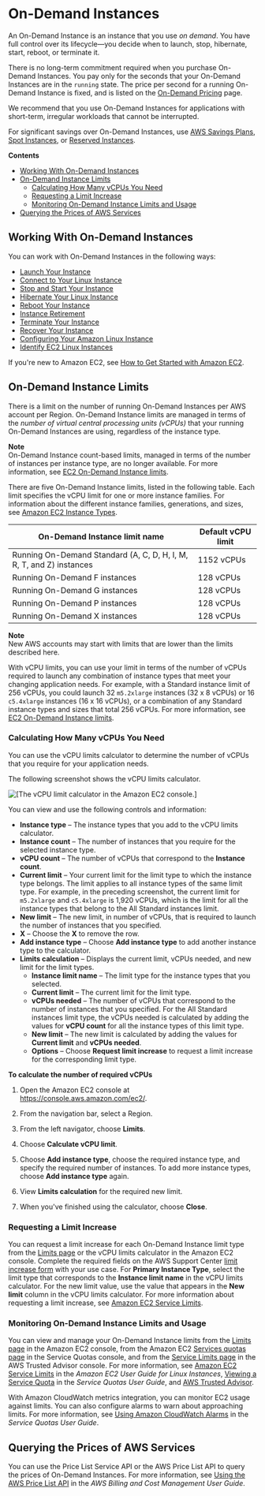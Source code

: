 # On\-Demand Instances<a name="ec2-on-demand-instances"></a>

An On\-Demand Instance is an instance that you use *on demand*\. You have full control over its lifecycle—you decide when to launch, stop, hibernate, start, reboot, or terminate it\.

There is no long\-term commitment required when you purchase On\-Demand Instances\. You pay only for the seconds that your On\-Demand Instances are in the `running` state\. The price per second for a running On\-Demand Instance is fixed, and is listed on the [On\-Demand Pricing](https://aws.amazon.com/ec2/pricing/on-demand) page\.

We recommend that you use On\-Demand Instances for applications with short\-term, irregular workloads that cannot be interrupted\.

For significant savings over On\-Demand Instances, use [AWS Savings Plans](http://aws.amazon.com/savingsplans/), [Spot Instances](using-spot-instances.md), or [Reserved Instances](ec2-reserved-instances.md)\.

**Contents**
+ [Working With On\-Demand Instances](#working-with-on-demand-instances)
+ [On\-Demand Instance Limits](#ec2-on-demand-instances-limits)
  + [Calculating How Many vCPUs You Need](#vcpu-limits-calculator)
  + [Requesting a Limit Increase](#vcpu-limits-request-increase)
  + [Monitoring On\-Demand Instance Limits and Usage](#monitoring-on-demand-limits)
+ [Querying the Prices of AWS Services](#query-aws-price-list)

## Working With On\-Demand Instances<a name="working-with-on-demand-instances"></a>

You can work with On\-Demand Instances in the following ways:
+ [Launch Your Instance](LaunchingAndUsingInstances.md)
+ [Connect to Your Linux Instance](AccessingInstances.md)
+ [Stop and Start Your Instance](Stop_Start.md)
+ [Hibernate Your Linux Instance](Hibernate.md)
+ [Reboot Your Instance](ec2-instance-reboot.md)
+ [Instance Retirement](instance-retirement.md)
+ [Terminate Your Instance](terminating-instances.md)
+ [Recover Your Instance](ec2-instance-recover.md)
+ [Configuring Your Amazon Linux Instance](Configure_Instance.md)
+ [Identify EC2 Linux Instances](identify_ec2_instances.md)

If you're new to Amazon EC2, see [How to Get Started with Amazon EC2](concepts.md#how-to-get-started)\.

## On\-Demand Instance Limits<a name="ec2-on-demand-instances-limits"></a>

There is a limit on the number of running On\-Demand Instances per AWS account per Region\. On\-Demand Instance limits are managed in terms of the *number of virtual central processing units \(vCPUs\)* that your running On\-Demand Instances are using, regardless of the instance type\.

**Note**  
On\-Demand Instance count\-based limits, managed in terms of the number of instances per instance type, are no longer available\. For more information, see [EC2 On\-Demand Instance limits](http://aws.amazon.com/ec2/faqs/#EC2_On-Demand_Instance_limits)\.

There are five On\-Demand Instance limits, listed in the following table\. Each limit specifies the vCPU limit for one or more instance families\. For information about the different instance families, generations, and sizes, see [Amazon EC2 Instance Types](http://aws.amazon.com/ec2/instance-types/)\.


| On\-Demand Instance limit name | Default vCPU limit | 
| --- | --- | 
|  Running On\-Demand Standard \(A, C, D, H, I, M, R, T, and Z\) instances  |  1152 vCPUs  | 
|  Running On\-Demand F instances  |  128 vCPUs  | 
|  Running On\-Demand G instances  |  128 vCPUs  | 
|  Running On\-Demand P instances  |  128 vCPUs  | 
|  Running On\-Demand X instances  |  128 vCPUs  | 

**Note**  
New AWS accounts may start with limits that are lower than the limits described here\.

With vCPU limits, you can use your limit in terms of the number of vCPUs required to launch any combination of instance types that meet your changing application needs\. For example, with a Standard instance limit of 256 vCPUs, you could launch 32 `m5.2xlarge` instances \(32 x 8 vCPUs\) or 16 `c5.4xlarge` instances \(16 x 16 vCPUs\), or a combination of any Standard instance types and sizes that total 256 vCPUs\. For more information, see [EC2 On\-Demand Instance limits](http://aws.amazon.com/ec2/faqs/#EC2_On-Demand_Instance_limits)\.

### Calculating How Many vCPUs You Need<a name="vcpu-limits-calculator"></a>

You can use the vCPU limits calculator to determine the number of vCPUs that you require for your application needs\.

The following screenshot shows the vCPU limits calculator\.

![\[The vCPU limit calculator in the Amazon EC2 console.\]](http://docs.aws.amazon.com/AWSEC2/latest/UserGuide/images/vCPU-limit-calculator.png)

You can view and use the following controls and information:
+ **Instance type** – The instance types that you add to the vCPU limits calculator\.
+ **Instance count** – The number of instances that you require for the selected instance type\.
+ **vCPU count** – The number of vCPUs that correspond to the **Instance count**\.
+ **Current limit** – Your current limit for the limit type to which the instance type belongs\. The limit applies to all instance types of the same limit type\. For example, in the preceding screenshot, the current limit for `m5.2xlarge` and `c5.4xlarge` is 1,920 vCPUs, which is the limit for all the instance types that belong to the All Standard instances limit\.
+ **New limit** – The new limit, in number of vCPUs, that is required to launch the number of instances that you specified\.
+ **X** – Choose the **X** to remove the row\.
+ **Add instance type** – Choose **Add instance type** to add another instance type to the calculator\.
+ **Limits calculation** – Displays the current limit, vCPUs needed, and new limit for the limit types\.
  + **Instance limit name** – The limit type for the instance types that you selected\.
  + **Current limit** – The current limit for the limit type\.
  + **vCPUs needed** – The number of vCPUs that correspond to the number of instances that you specified\. For the All Standard instances limit type, the vCPUs needed is calculated by adding the values for **vCPU count** for all the instance types of this limit type\.
  + **New limit** – The new limit is calculated by adding the values for **Current limit** and **vCPUs needed**\.
  + **Options** – Choose **Request limit increase** to request a limit increase for the corresponding limit type\.

**To calculate the number of required vCPUs**

1. Open the Amazon EC2 console at [https://console\.aws\.amazon\.com/ec2/](https://console.aws.amazon.com/ec2/)\.

1. From the navigation bar, select a Region\.

1. From the left navigator, choose **Limits**\.

1. Choose **Calculate vCPU limit**\.

1. Choose **Add instance type**, choose the required instance type, and specify the required number of instances\. To add more instance types, choose **Add instance type** again\.

1. View **Limits calculation** for the required new limit\.

1. When you've finished using the calculator, choose **Close**\.

### Requesting a Limit Increase<a name="vcpu-limits-request-increase"></a>

You can request a limit increase for each On\-Demand Instance limit type from the [Limits page](https://console.aws.amazon.com/ec2/#Limits) or the vCPU limits calculator in the Amazon EC2 console\. Complete the required fields on the AWS Support Center [limit increase form](https://console.aws.amazon.com/support/home#/case/create?issueType=service-limit-increase&limitType=service-code-ec2-instances) with your use case\. For **Primary Instance Type**, select the limit type that corresponds to the **Instance limit name** in the vCPU limits calculator\. For the new limit value, use the value that appears in the **New limit** column in the vCPU limits calculator\. For more information about requesting a limit increase, see [Amazon EC2 Service Limits](ec2-resource-limits.md)\.

### Monitoring On\-Demand Instance Limits and Usage<a name="monitoring-on-demand-limits"></a>

You can view and manage your On\-Demand Instance limits from the [Limits page](https://console.aws.amazon.com/ec2/#Limits) in the Amazon EC2 console, from the Amazon EC2 [Services quotas page](https://console.aws.amazon.com/servicequotas/#!/services/ec2/quotas) in the Service Quotas console, and from the [Service Limits page](https://console.aws.amazon.com/trustedadvisor/home?#/category/service-limits) in the AWS Trusted Advisor console\. For more information, see [Amazon EC2 Service Limits](ec2-resource-limits.md) in the *Amazon EC2 User Guide for Linux Instances*, [Viewing a Service Quota](https://docs.aws.amazon.com/servicequotas/latest/userguide/gs-request-quota.html) in the *Service Quotas User Guide*, and [AWS Trusted Advisor](http://aws.amazon.com/premiumsupport/technology/trusted-advisor/)\.

With Amazon CloudWatch metrics integration, you can monitor EC2 usage against limits\. You can also configure alarms to warn about approaching limits\. For more information, see [Using Amazon CloudWatch Alarms](https://docs.aws.amazon.com/servicequotas/latest/userguide/configure-cloudwatch.html) in the *Service Quotas User Guide*\.

## Querying the Prices of AWS Services<a name="query-aws-price-list"></a>

You can use the Price List Service API or the AWS Price List API to query the prices of On\-Demand Instances\. For more information, see [Using the AWS Price List API](https://docs.aws.amazon.com/awsaccountbilling/latest/aboutv2/price-changes.html) in the *AWS Billing and Cost Management User Guide*\.